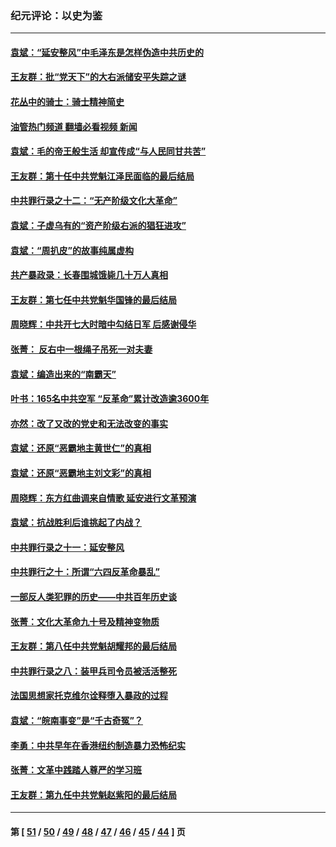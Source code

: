 ### 纪元评论：以史为鉴
---
#### [袁斌：“延安整风”中毛泽东是怎样伪造中共历史的](../../pages/nsc1028/n12957562.md?05190330) 
#### [王友群：批“党天下”的大右派储安平失踪之谜](../../pages/nsc1028/n12954229.md?05190330) 
#### [花丛中的骑士：骑士精神简史](../../pages/nsc1028/n12952850.md?05190330) 
#### [油管热门频道 翻墙必看视频 新闻](ok?05190330)
#### [袁斌：毛的帝王般生活 却宣传成“与人民同甘共苦”](../../pages/nsc1028/n12938801.md?05190330) 
#### [王友群：第十任中共党魁江泽民面临的最后结局](../../pages/nsc1028/n12933748.md?05190330) 
#### [中共罪行录之十二：“无产阶级文化大革命”](../../pages/nsc1028/n12928000.md?05190330) 
#### [袁斌：子虚乌有的“资产阶级右派的猖狂进攻”](../../pages/nsc1028/n12925599.md?05190330) 
#### [袁斌：“周扒皮”的故事纯属虚构](../../pages/nsc1028/n12923274.md?05190330) 
#### [共产暴政录：长春围城饿毙几十万人真相](../../pages/nsc1028/n10757327.md?05190330) 
#### [王友群：第七任中共党魁华国锋的最后结局](../../pages/nsc1028/n12918457.md?05190330) 
#### [周晓辉：中共开七大时暗中勾结日军 后感谢侵华](../../pages/nsc1028/n12921960.md?05190330) 
#### [张菁： 反右中一根绳子吊死一对夫妻](../../pages/nsc1028/n12921925.md?05190330) 
#### [袁斌：编造出来的“南霸天”](../../pages/nsc1028/n12921133.md?05190330) 
#### [叶书：165名中共空军 “反革命”累计改造逾3600年](../../pages/nsc1028/n12920034.md?05190330) 
#### [亦然：改了又改的党史和无法改变的事实](../../pages/nsc1028/n12919443.md?05190330) 
#### [袁斌：还原“恶霸地主黄世仁”的真相](../../pages/nsc1028/n12918879.md?05190330) 
#### [袁斌：还原“恶霸地主刘文彩”的真相](../../pages/nsc1028/n12917801.md?05190330) 
#### [周晓辉：东方红曲调来自情歌 延安进行文革预演](../../pages/nsc1028/n12914429.md?05190330) 
#### [袁斌：抗战胜利后谁挑起了内战？](../../pages/nsc1028/n12910568.md?05190330) 
#### [中共罪行录之十一：延安整风](../../pages/nsc1028/n12908179.md?05190330) 
#### [中共罪行之十：所谓“六四反革命暴乱”](../../pages/nsc1028/n12905872.md?05190330) 
#### [一部反人类犯罪的历史——中共百年历史谈](../../pages/nsc1028/n12905134.md?05190330) 
#### [张菁：文化大革命九十号及精神变物质](../../pages/nsc1028/n12904529.md?05190330) 
#### [王友群：第八任中共党魁胡耀邦的最后结局](../../pages/nsc1028/n12902918.md?05190330) 
#### [中共罪行录之八：装甲兵司令员被活活整死](../../pages/nsc1028/n12897365.md?05190330) 
#### [法国思想家托克维尔诠释堕入暴政的过程](../../pages/nsc1028/n12892901.md?05190330) 
#### [袁斌：“皖南事变”是“千古奇冤”？](../../pages/nsc1028/n12892171.md?05190330) 
#### [李勇：中共早年在香港纽约制造暴力恐怖纪实](../../pages/nsc1028/n12887922.md?05190330) 
#### [张菁：文革中践踏人尊严的学习班](../../pages/nsc1028/n12888565.md?05190330) 
#### [王友群：第九任中共党魁赵紫阳的最后结局](../../pages/nsc1028/n12888201.md?05190330) 

---
#### 第 [ [51](./51.md?05190330) / [50](./50.md?05190330) / [49](./49.md?05190330) / [48](./48.md?05190330) / [47](./47.md?05190330) / [46](./46.md?05190330) / [45](./45.md?05190330) / [44](./44.md?05190330) ] 页
